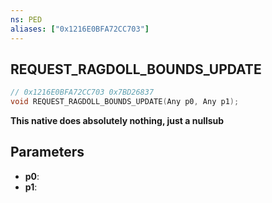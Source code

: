 ```yaml
---
ns: PED
aliases: ["0x1216E0BFA72CC703"]
---
```

## REQUEST_RAGDOLL_BOUNDS_UPDATE

```c
// 0x1216E0BFA72CC703 0x7BD26837
void REQUEST_RAGDOLL_BOUNDS_UPDATE(Any p0, Any p1);
```

**This native does absolutely nothing, just a nullsub**

## Parameters
* **p0**: 
* **p1**: 


